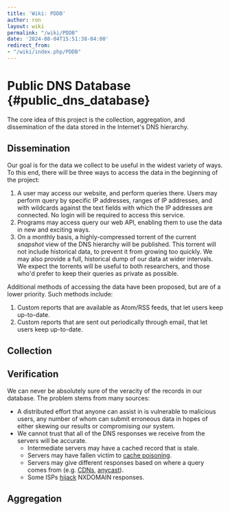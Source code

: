 ```yaml
---
title: 'Wiki: PDDB'
author: ron
layout: wiki
permalink: "/wiki/PDDB"
date: '2024-08-04T15:51:38-04:00'
redirect_from:
- "/wiki/index.php/PDDB"
---
```


# Public DNS Database {#public_dns_database}

The core idea of this project is the collection, aggregation, and dissemination of the data stored in the Internet\'s DNS hierarchy.

## Dissemination

Our goal is for the data we collect to be useful in the widest variety of ways. To this end, there will be three ways to access the data in the beginning of the project:

1.  A user may access our website, and perform queries there. Users may perform query by specific IP addresses, ranges of IP addresses, and with wildcards against the text fields with which the IP addresses are connected. No login will be required to access this service.
2.  Programs may access query our web API, enabling them to use the data in new and exciting ways.
3.  On a monthly basis, a highly-compressed torrent of the current *snapshot* view of the DNS hierarchy will be published. This torrent will not include historical data, to prevent it from growing too quickly. We may also provide a full, historical dump of our data at wider intervals. We expect the torrents will be useful to both researchers, and those who\'d prefer to keep their queries as private as possible.

Additional methods of accessing the data have been proposed, but are of a lower priority. Such methods include:

1.  Custom reports that are available as Atom/RSS feeds, that let users keep up-to-date.
2.  Custom reports that are sent out periodically through email, that let users keep up-to-date.

## Collection

## Verification

We can never be absolutely sure of the veracity of the records in our database. The problem stems from many sources:

-   A distributed effort that anyone can assist in is vulnerable to malicious users, any number of whom can submit erroneous data in hopes of either skewing our results or compromising our system.
-   We cannot trust that all of the DNS responses we receive from the servers will be accurate.
    -   Intermediate servers may have a cached record that is stale.
    -   Servers may have fallen victim to [cache poisoning](http://en.wikipedia.org/wiki/DNS_cache_poisoning).
    -   Servers may give different responses based on where a query comes from (e.g. [CDNs](http://en.wikipedia.org/wiki/Content_delivery_network), [anycast](http://en.wikipedia.org/wiki/Anycast)).
    -   Some ISPs [hijack](http://en.wikipedia.org/wiki/DNS_hijacking) NXDOMAIN responses.

## Aggregation
